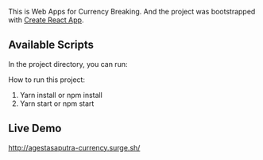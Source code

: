 This is Web Apps for Currency Breaking.
And the project was bootstrapped with [Create React App](https://github.com/facebook/create-react-app).

## Available Scripts

In the project directory, you can run:

How to run this project:
1. Yarn install or npm install
2. Yarn start or npm start

## Live Demo
http://agestasaputra-currency.surge.sh/
